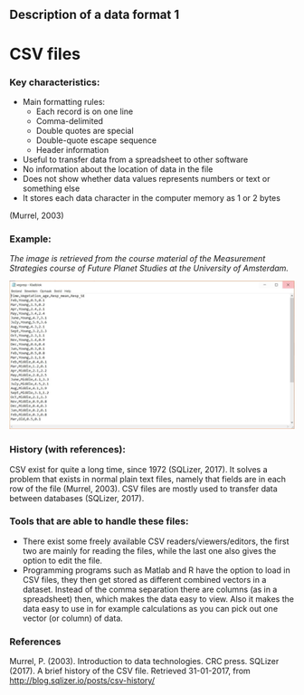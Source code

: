 ## Description of a data format 1 
# **CSV files**

### Key characteristics: 
* Main formatting rules:
  * Each record is on one line
  * Comma-delimited
  * Double quotes are special
  * Double-quote escape sequence 
  * Header information
* Useful to transfer data from a spreadsheet to other software
* No information about the location of data in the file
* Does not show whether data values represents numbers or text or something else
* It stores each data character in the computer memory as 1 or 2 bytes 

(Murrel, 2003)

### Example:
*The image is retrieved from the course material of the Measurement Strategies course of Future Planet Studies at the University of Amsterdam.*

![CSV file: the respiration of vegetation](https://github.com/ElineReus/AML/blob/master/Day2/CSV_example.JPG?raw=true)

### History (with references): 
CSV exist for quite a long time, since 1972 (SQLizer, 2017). It solves a problem that exists in normal plain text files, namely that fields are in each row of the file (Murrel, 2003). CSV files are mostly used to transfer data between databases (SQLizer, 2017).

### Tools that are able to handle these files: 
* There exist some freely available CSV readers/viewers/editors, the first two are mainly for reading the files, while the last one also gives the option to edit the file. 
* Programming programs such as Matlab and R have the option to load in CSV files, they then get stored as different combined vectors in a dataset. Instead of the comma separation there are columns (as in a spreadsheet) then, which makes the data easy to view. Also it makes the data easy to use in for example calculations as you can pick out one vector (or column) of data. 

### References
Murrel, P. (2003). Introduction to data technologies. CRC press. 
SQLizer (2017). A brief history of the CSV file. Retrieved 31-01-2017, from http://blog.sqlizer.io/posts/csv-history/
